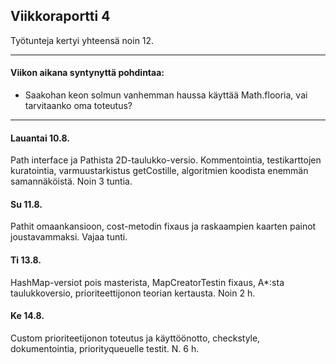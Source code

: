 ## Viikkoraportti 4

Työtunteja kertyi yhteensä noin 12.

---

#### Viikon aikana syntynyttä pohdintaa:

* Saakohan keon solmun vanhemman haussa käyttää Math.flooria, vai tarvitaanko oma toteutus?

---

#### Lauantai 10.8.

Path interface ja Pathista 2D-taulukko-versio. Kommentointia, testikarttojen kuratointia, varmuustarkistus getCostille, algoritmien koodista enemmän samannäköistä. Noin 3 tuntia.

#### Su 11.8.

Pathit omaankansioon, cost-metodin fixaus ja raskaampien kaarten painot joustavammaksi. Vajaa tunti.

#### Ti 13.8.

HashMap-versiot pois masterista, MapCreatorTestin fixaus, A*:sta taulukkoversio, prioriteettijonon teorian kertausta. Noin 2 h.

#### Ke 14.8.

Custom prioriteetijonon toteutus ja käyttöönotto, checkstyle, dokumentointia, priorityqueuelle testit. N. 6 h.
